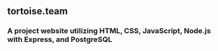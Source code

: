 ## tortoise.team
### A project website utilizing HTML, CSS, JavaScript, Node.js with Express, and PostgreSQL
